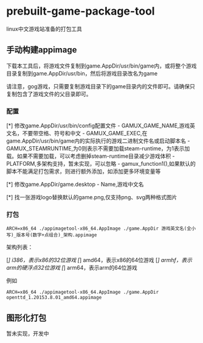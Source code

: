 # prebuilt-game-package-tool

linux中文游戏站准备的打包工具

## 手动构建appimage

下载本工具后，将游戏文件复制到game.AppDir/usr/bin/game内，或将整个游戏目录复制到game.AppDir/usr/bin，然后将游戏目录改名为game

请注意，gog游戏，只需要复制游戏目录下的game目录内的文件即可。请确保只复制包含了游戏文件的父目录即可。

### 配置

[*] 修改game.AppDir/usr/bin/config配置文件
		- GAMUX_GAME_NAME,游戏英文名，不要带空格、符号和中文
		- GAMUX_GAME_EXEC,在game.AppDir/usr/bin/game内的实际执行的游戏二进制文件名或启动脚本名
		- GAMUX_STEAMRUNTIME,为0则表示不需要加载steam-runtime，为1表示加载。如果不需要加载，可以考虑删掉steam-runtime目录减少游戏体积
		- PLATFORM,多架构支持，暂未实现，可以忽略
		- gamux_function1(),如果默认的脚本不能满足打包需求，则进行额外添加，如添加更多环境变量等
		
[*] 修改game.AppDir/game.desktop
		- Name,游戏中文名
		
[*] 找一张游戏logo替换默认的game.png,仅支持png、svg两种格式图片

### 打包

```shell
ARCH=x86_64 ./appimagetool-x86_64.AppImage ./game.AppDir 游戏英文名(全小写)_版本号(数字+点组合)_架构.appimage 
```

架构列表：

[*] i386，表示x86的32位游戏
[*] amd64，表示x86的64位游戏
[*] armhf，表示arm的硬浮点32位游戏
[*] arm64，表示arm的64位游戏

例如

```shell
ARCH=x86_64 ./appimagetool-x86_64.AppImage ./game.AppDir openttd_1.20153.8.01_amd64.appimage 
```

## 图形化打包

暂未实现，开发中
